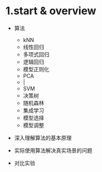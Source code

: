 # **1.start & overview**
- 算法
  - kNN
  - 线性回归
  - 多项式回归
  - 逻辑回归
  - 模型正则化
  - PCA
  - |
  - SVM
  - 决策树
  - 随机森林
  - 集成学习
  - 模型选择
  - 模型调整

- 深入理解算法的基本原理
- 实际使用算法解决真实场景的问题
- 对比实验
